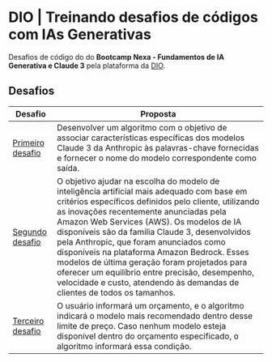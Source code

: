# DIO | Treinando desafios de códigos com IAs Generativas

Desafios de código do do **Bootcamp Nexa - Fundamentos de IA Generativa e Claude 3** pela plataforma da [DIO](https://www.dio.me/).

## Desafios

| Desafio | Proposta |
| -------- | --------- |
| [Primeiro desafio](https://github.com/omarcosta/Treinando-Desafios-de-Codigos-com-IAs-Generativas/blob/main/Desafio_1.md) | Desenvolver um algoritmo com o objetivo de associar características específicas dos modelos Claude 3 da Anthropic às palavras-chave fornecidas e fornecer o nome do modelo correspondente como saída. |
| [Segundo desafio](https://github.com/omarcosta/Treinando-Desafios-de-Codigos-com-IAs-Generativas/blob/main/Desafio_2.md") | O objetivo ajudar na escolha do modelo de inteligência artificial mais adequado com base em critérios específicos definidos pelo cliente, utilizando as inovações recentemente anunciadas pela Amazon Web Services (AWS). Os modelos de IA disponíveis são da família Claude 3, desenvolvidos pela Anthropic, que foram anunciados como disponíveis na plataforma Amazon Bedrock. Esses modelos de última geração foram projetados para oferecer um equilíbrio entre precisão, desempenho, velocidade e custo, atendendo às demandas de clientes de todos os tamanhos. |
| [Terceiro desafio](https://github.com/omarcosta/Treinando-Desafios-de-Codigos-com-IAs-Generativas/blob/main/Desafio_3.md") | O usuário informará um orçamento, e o algoritmo indicará o modelo mais recomendado dentro desse limite de preço. Caso nenhum modelo esteja disponível dentro do orçamento especificado, o algoritmo informará essa condição.|
